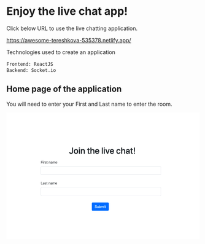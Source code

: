 <h1>Enjoy the live chat app!</h1>

Click below URL to use the live chatting application.

https://awesome-tereshkova-535378.netlify.app/

Technologies used to create an application
```
Frontend: ReactJS
Backend: Socket.io
```
## Home page of the application
You will need to enter your First and Last name to enter the room.

![Image](pictures/HomePage.png)
